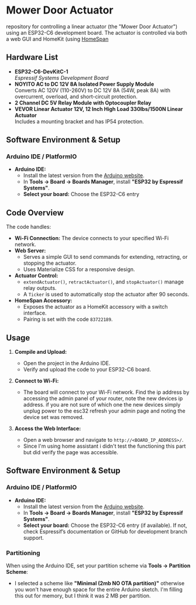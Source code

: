 # Mower Door Actuator

 repository for controlling a linear actuator (the "Mower Door Actuator") using an ESP32-C6 development board. The actuator is controlled via both a web GUI and HomeKit (using [HomeSpan](https://github.com/HomeSpan/HomeSpan)

## Hardware List

- **ESP32-C6-DevKitC-1**  
  *Espressif Systems Development Board*
- **NOYITO AC to DC 12V 8A Isolated Power Supply Module**  
  Converts AC 120V (110-260V) to DC 12V 8A (54W, peak 8A) with overcurrent, overload, and short-circuit protection.
- **2 Channel DC 5V Relay Module with Optocoupler Relay**
- **VEVOR Linear Actuator 12V, 12 Inch High Load 330lbs/1500N Linear Actuator**  
  Includes a mounting bracket and has IP54 protection.

## Software Environment & Setup

### Arduino IDE / PlatformIO

- **Arduino IDE:**  
  - Install the latest version from the [Arduino website](https://www.arduino.cc/en/software).
  - In **Tools → Board → Boards Manager**, install **"ESP32 by Espressif Systems"**.  
  - **Select your board:** Choose the ESP32-C6 entry



## Code Overview

The code handles:
- **Wi-Fi Connection:** The device connects to your specified Wi-Fi network.
- **Web Server:**  
  - Serves a simple GUI to send commands for extending, retracting, or stopping the actuator.
  - Uses Materialize CSS for a responsive design.
- **Actuator Control:**  
  - `extendActuator()`, `retractActuator()`, and `stopActuator()` manage relay outputs.
  - A `Ticker` is used to automatically stop the actuator after 90 seconds.
- **HomeSpan Accessory:**  
  - Exposes the actuator as a HomeKit accessory with a switch interface.
  - Pairing is set with the code `83722189`.

## Usage

1. **Compile and Upload:**  
   - Open the project in the Arduino IDE.
   - Verify and upload the code to your ESP32-C6 board. 
   
2. **Connect to Wi-Fi:**  
   - The board will connect to your Wi-Fi network. Find the ip address by accessing the admin panel of your router, note the new devices ip address. if you are not sure of which one the new devices simply unplug power to the esc32 refresh your admin page and noting the device set was removed. 
   
3. **Access the Web Interface:**  
   - Open a web browser and navigate to `http://<BOARD_IP_ADDRESS>/`.
   - Since I'm using home assistant i didn't test the functioning this part but did verify the page was accessible.
   



## Software Environment & Setup

### Arduino IDE / PlatformIO

- **Arduino IDE:**  
  - Install the latest version from the [Arduino website](https://www.arduino.cc/en/software).
  - In **Tools → Board → Boards Manager**, install **"ESP32 by Espressif Systems"**.  
  - **Select your board:** Choose the ESP32-C6 entry (if available). If not, check Espressif’s documentation or GitHub for development branch support.
    
### Partitioning

When using the Arduino IDE, set your partition scheme via **Tools → Partition Scheme**:
- I selected a scheme like **"Minimal (2mb NO OTA partition)"**  otherwise you won't have enough space for the entire Arduino sketch.  I'm filling this out for memory, but I think it was  2 MB per partition.

